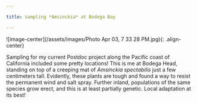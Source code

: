 ```yaml
---

title: sampling *Amsinckia* at Bodega Bay

---
```




![image-center](/assets/images/Photo Apr 03, 7 33 28 PM.jpg){: .align-center}

Sampling for my current Postdoc project along the Pacific coast of California included some pretty locations! This is me at Bodega Head, standing on top of a creeping mat of *Amsinckia spectabilis* just a few centimeters tall. Evidently, these plants are tough and found a way to resist the permanent wind and salt spray. Further inland, populations of the same species grow erect, and this is at least partially genetic. Local adaptation at its best!
